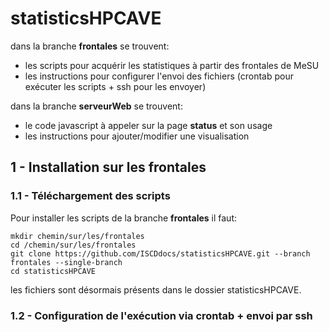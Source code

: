 # statisticsHPCAVE
dans la branche **frontales** se trouvent:
* les scripts pour acquérir les statistiques à partir des frontales de MeSU
* les instructions pour configurer l'envoi des fichiers (crontab pour exécuter les scripts + ssh pour les envoyer)

dans la branche **serveurWeb** se trouvent:
* le code javascript à appeler sur la page __status__ et son usage
* les instructions pour ajouter/modifier une visualisation

## 1 - Installation sur les frontales
### 1.1 - Téléchargement des scripts
Pour installer les scripts de la branche **frontales** il faut:
```
mkdir chemin/sur/les/frontales
cd /chemin/sur/les/frontales
git clone https://github.com/ISCDdocs/statisticsHPCAVE.git --branch frontales --single-branch
cd statisticsHPCAVE
```
les fichiers sont désormais présents dans le dossier statisticsHPCAVE.

### 1.2 - Configuration de l'exécution via crontab + envoi par ssh
